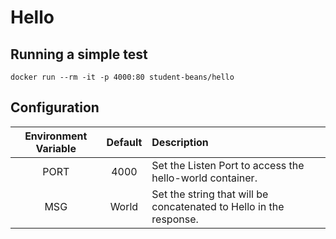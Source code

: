 # Hello
## Running a simple test
    docker run --rm -it -p 4000:80 student-beans/hello

## Configuration

|Environment Variable|Default|Description|
|:-----:|:-----:|:----------|
|PORT|4000|Set the Listen Port to access the hello-world container.|
|MSG|World|Set the string that will be concatenated to Hello in the response.|
